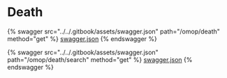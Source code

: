 # Death

{% swagger src="../../.gitbook/assets/swagger.json" path="/omop/death" method="get" %}
[swagger.json](../../.gitbook/assets/swagger.json)
{% endswagger %}

{% swagger src="../../.gitbook/assets/swagger.json" path="/omop/death/search" method="get" %}
[swagger.json](../../.gitbook/assets/swagger.json)
{% endswagger %}
